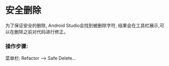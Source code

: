 # 安全删除

为了保证安全的删除, Android Studio会找到被删除字符, 结果会在工具栏展示,可以在删除之前对代码进行修正。

### 操作步骤:

菜单栏: Refactor —&gt; Safe Delete...

